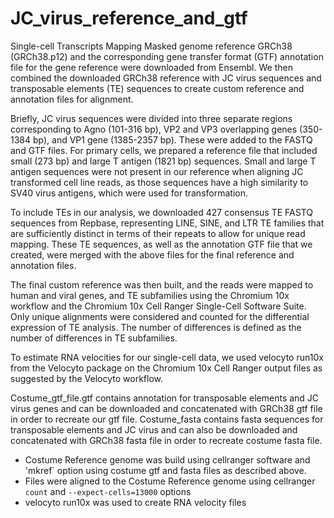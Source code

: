 # JC_virus_reference_and_gtf

Single-cell Transcripts Mapping
Masked genome reference GRCh38 (GRCh38.p12) and the corresponding gene transfer format (GTF) annotation file for the gene reference were downloaded from Ensembl. We then combined the downloaded GRCh38 reference with JC virus sequences and transposable elements (TE) sequences to create custom reference and annotation files for alignment.

Briefly, JC virus sequences were divided into three separate regions corresponding to Agno (101-316 bp), VP2 and VP3 overlapping genes (350-1384 bp), and VP1 gene (1385-2357 bp). These were added to the FASTQ and GTF files. For primary cells, we prepared a reference file that included small (273 bp) and large T antigen (1821 bp) sequences. Small and large T antigen sequences were not present in our reference when aligning JC transformed cell line reads, as those sequences have a high similarity to SV40 virus antigens, which were used for transformation.

To include TEs in our analysis, we downloaded 427 consensus TE FASTQ sequences from Repbase, representing LINE, SINE, and LTR TE families that are sufficiently distinct in terms of their repeats to allow for unique read mapping. These TE sequences, as well as the annotation GTF file that we created, were merged with the above files for the final reference and annotation files.

The final custom reference was then built, and the reads were mapped to human and viral genes, and TE subfamilies using the Chromium 10x workflow and the Chromium 10x Cell Ranger Single-Cell Software Suite. Only unique alignments were considered and counted for the differential expression of TE analysis. The number of differences is defined as the number of differences in TE subfamilies.

To estimate RNA velocities for our single-cell data, we used velocyto run10x from the Velocyto package on the Chromium 10x Cell Ranger output files as suggested by the Velocyto workflow.

Costume_gtf_file.gtf contains annotation for transposable elements and JC virus genes and can be downloaded and concatenated with GRCh38 gtf file in order to recreate our gtf file. 
Costume_fasta contains fasta sequences for transposable elements and JC virus and can also be downloaded and concatenated with GRCh38 fasta file in order to recreate costume fasta file. 

- Costume Reference genome was build using cellranger software and 'mkref`  option using costume gtf and fasta files as described above.
- Files were aligned to the Costume Reference genome using cellranger `count`  and `--expect-cells=13000` options
- velocyto run10x was used to create RNA velocity files 
